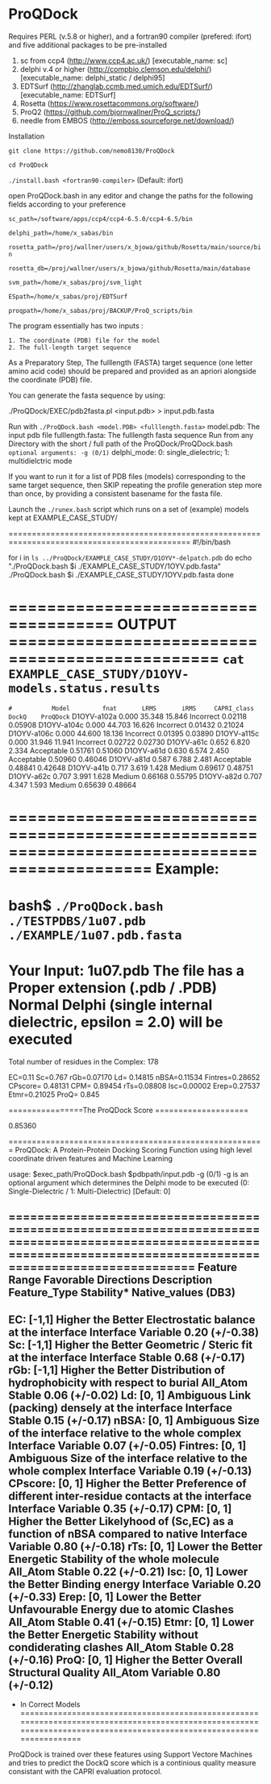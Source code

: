 # ProQDock

Requires PERL (v.5.8 or higher), and a fortran90 compiler (prefered: ifort) 
and five additional packages to be pre-installed 

1. sc from ccp4 (http://www.ccp4.ac.uk/) [executable_name: sc] 
2. delphi v.4 or higher (http://compbio.clemson.edu/delphi/) [executable_name: delphi_static / delphi95] 
3. EDTSurf (http://zhanglab.ccmb.med.umich.edu/EDTSurf/) [executable_name: EDTSurf]
4. Rosetta (https://www.rosettacommons.org/software/)  
5. ProQ2 (https://github.com/bjornwallner/ProQ_scripts/)
6. needle from EMBOS (http://emboss.sourceforge.net/download/)

Installation

`git clone https://github.com/nemo8130/ProQDock`

`cd ProQDock`

`./install.bash <fortran90-compiler>`  (Default: ifort)

open ProQDock.bash in any editor and change the paths for the following fields according to your preference

`sc_path=/software/apps/ccp4/ccp4-6.5.0/ccp4-6.5/bin`

`delphi_path=/home/x_sabas/bin`

`rosetta_path=/proj/wallner/users/x_bjowa/github/Rosetta/main/source/bin`

`rosetta_db=/proj/wallner/users/x_bjowa/github/Rosetta/main/database`

`svm_path=/home/x_sabas/proj/svm_light`

`ESpath=/home/x_sabas/proj/EDTSurf`

`proqpath=/home/x_sabas/proj/BACKUP/ProQ_scripts/bin`

The program essentially has two inputs : 

	1. The coordinate (PDB) file for the model
	2. The full-length target sequence

As a Preparatory Step, The fulllength (FASTA) target sequence (one letter amino acid code) should be prepared and provided as an apriori alongside the coordinate (PDB) file.

You can generate the fasta sequence by using: 

./ProQDock/EXEC/pdb2fasta.pl <input.pdb>  >  input.pdb.fasta

Run with
`./ProQDock.bash <model.PDB> <fulllength.fasta>`  model.pdb: The input pdb file fulllength.fasta: The fulllength fasta sequence
Run from any Directory with the short / full path of the ProQDock/ProQDock.bash
`optional arguments: -g (0/1)` delphi_mode: 0: single_dielectric; 1: multidielctric mode


If you want to run it for a list of PDB files (models) corresponding to the same target sequence, 
then SKIP repeating the profile generation step more than once, by providing a consistent basename for the fasta file. 

Launch the `./runex.bash` script which runs on a set of (example) models kept at EXAMPLE_CASE_STUDY/

=============================================================================================
#!/bin/bash

for i in `ls ../ProQDock/EXAMPLE_CASE_STUDY/D1OYV*-delpatch.pdb`
do
echo "./ProQDock.bash $i ./EXAMPLE_CASE_STUDY/1OYV.pdb.fasta"
./ProQDock.bash $i ./EXAMPLE_CASE_STUDY/1OYV.pdb.fasta
done

===================================== OUTPUT ================================================
`cat EXAMPLE_CASE_STUDY/D1OYV-models.status.results`
=============================================================================================

`#           Model         fnat       LRMS       iRMS     CAPRI_class    DockQ    ProQDock`
         D1OYV-a102a      0.000     35.348     15.846     Incorrect    0.02118    0.05908
         D1OYV-a104c      0.000     44.703     16.626     Incorrect    0.01432    0.21024
         D1OYV-a106c      0.000     44.600     18.136     Incorrect    0.01395    0.03890
         D1OYV-a115c      0.000     31.946     11.941     Incorrect    0.02722    0.02730
          D1OYV-a61c      0.652      6.820      2.334    Acceptable    0.51761    0.51060
          D1OYV-a61d      0.630      6.574      2.450    Acceptable    0.50960    0.46046
          D1OYV-a81d      0.587      6.788      2.481    Acceptable    0.48841    0.42648
          D1OYV-a41b      0.717      3.619      1.428        Medium    0.69617    0.48751
          D1OYV-a62c      0.707      3.991      1.628        Medium    0.66168    0.55795
          D1OYV-a82d      0.707      4.347      1.593        Medium    0.65639    0.48664

=============================================================================================
Example: 
=============================================================================================

bash$ `./ProQDock.bash ./TESTPDBS/1u07.pdb ./EXAMPLE/1u07.pdb.fasta`
==============================================================================================
Your Input: 1u07.pdb
The file has a Proper extension (.pdb / .PDB)
Normal Delphi (single internal dielectric, epsilon = 2.0) will be executed
===========================================================
Total number of residues in the Complex: 178

EC=0.11
Sc=0.767
rGb=0.07170
Ld= 0.14815
nBSA=0.11534
Fintres=0.28652
CPscore= 0.48131
CPM= 0.89454
rTs=0.08808
Isc=0.00002
Erep=0.27537
Etmr=0.21025
ProQ= 0.845

================The ProQDock Score ====================

   0.85360

=======================================================
ProQDock: A Protein-Protein Docking Scoring Function using high level coordinate driven features and Machine Learning

usage: $exec_path/ProQDock.bash $pdbpath/input.pdb -g (0/1)
-g is an optional argument which determines the Delphi mode to be executed (0: Single-Dielectric / 1: Multi-Dielectric) [Default: 0] 

======================================================================================================================================================================
Feature   Range      Favorable Directions       Description                                                   Feature_Type    Stability*     Native_values (DB3)
-----------------------------------------------------------------------------------------------------------------------------------------------------------------------
EC:       [-1,1]     Higher the Better       Electrostatic balance at the interface                             Interface      Variable      0.20 (+/-0.38)
Sc:       [-1,1]     Higher the Better       Geometric / Steric fit at the interface                            Interface       Stable	     0.68 (+/-0.17)
rGb:      [-1,1]     Higher the Better       Distribution of hydrophobicity with respect to burial              All_Atom        Stable	     0.06 (+/-0.02)
Ld:       [0, 1]         Ambiguous           Link (packing) densely at the interface                            Interface       Stable	     0.15 (+/-0.17)
nBSA:     [0, 1]         Ambiguous           Size of the interface relative to the whole complex                Interface      Variable      0.07 (+/-0.05)
Fintres:  [0, 1]         Ambiguous           Size of the interface relative to the whole complex                Interface      Variable      0.19 (+/-0.13)
CPscore:  [0, 1]     Higher the Better       Preference of different inter-residue contacts at the interface    Interface      Variable	     0.35 (+/-0.17)
CPM:      [0, 1]     Higher the Better       Likelyhood of (Sc,EC) as a function of nBSA compared to native     Interface      Variable	     0.80 (+/-0.18)
rTs:      [0, 1]     Lower the Better        Energetic Stability of the whole molecule                          All_Atom        Stable	     0.22 (+/-0.21)
Isc:      [0, 1]     Lower the Better        Binding energy                                                     Interface      Variable	     0.20 (+/-0.33)
Erep:     [0, 1]     Lower the Better        Unfavourable Energy due to atomic Clashes                          All_Atom        Stable	     0.41 (+/-0.15)
Etmr:     [0, 1]     Lower the Better        Energetic Stability without condiderating clashes                  All_Atom        Stable	     0.28 (+/-0.16)
ProQ:     [0, 1]     Higher the Better       Overall Structural Quality                                         All_Atom       Variable	     0.80 (+/-0.12)
-----------------------------------------------------------------------------------------------------------------------------------------------------------------------
* In Correct Models 
======================================================================================================================================================================

ProQDock is trained over these features using Support Vectore Machines and tries to predict the DockQ score which is a continious quality measure consistant with the CAPRI evaluation protocol.

